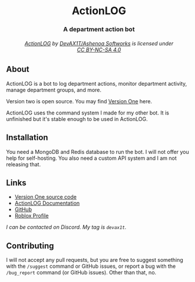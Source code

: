 <div align="center">
    <h1>ActionLOG</h1>
    <h3><b>A department action bot</b></h3>
    <h6><p xmlns:cc="http://creativecommons.org/ns#" xmlns:dct="http://purl.org/dc/terms/"><a property="dct:title" rel="cc:attributionURL" href="https://github.com/maylog-rbx/maylog">ActionLOG</a> by <a rel="cc:attributionURL dct:creator" property="cc:attributionName" href="https://github.com/DevAX1T">DevAX1T/Ashenoa Softworks</a> is licensed under <a href="http://creativecommons.org/licenses/by-nc-sa/4.0/?ref=chooser-v1" target="_blank" rel="license noopener noreferrer" style="display:inline-block;">CC BY-NC-SA 4.0</a></p></h6>
</div>

## About

ActionLOG is a bot to log department actions, monitor department activity, manage department groups, and more.

Version two is open source. You may find [Version One](https://github.com/DevAX1T/mayLOG_V1) here.

ActionLOG uses the command system I made for my other bot. It is unfinished but it's stable enough to be used in ActionLOG.

## Installation

You need a MongoDB and Redis database to run the bot. I will not offer you help for self-hosting. You also need a custom API system and I am not releasing that.

## Links
- [Version One source code](https://github.com/DevAX1T/mayLOG_V1)
- [ActionLOG Documentation](https://hackmd.io/pngHenI_T7ybMuqsYdCg-A)
- [GitHub](https://github.com/maylog-rbx/maylog)
- [Roblox Profile](https://www.roblox.com/users/125196014/profile)

*I can be contacted on Discord. My tag is `devax1t`.*

## Contributing
I will not accept any pull requests, but you are free to suggest something with the `/suggest` command or GitHub issues, or report a bug with the `/bug_report` command (or GitHub issues). Other than that, no.